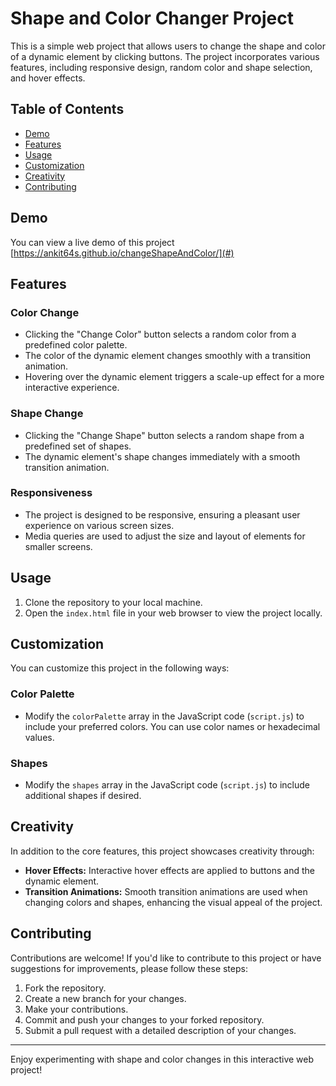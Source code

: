 # Shape and Color Changer Project

This is a simple web project that allows users to change the shape and color of a dynamic element by clicking buttons. The project incorporates various features, including responsive design, random color and shape selection, and hover effects.

## Table of Contents
- [Demo](#demo)
- [Features](#features)
- [Usage](#usage)
- [Customization](#customization)
- [Creativity](#creativity)
- [Contributing](#contributing)

## Demo

You can view a live demo of this project [https://ankit64s.github.io/changeShapeAndColor/](#)

## Features

### Color Change
- Clicking the "Change Color" button selects a random color from a predefined color palette.
- The color of the dynamic element changes smoothly with a transition animation.
- Hovering over the dynamic element triggers a scale-up effect for a more interactive experience.

### Shape Change
- Clicking the "Change Shape" button selects a random shape from a predefined set of shapes.
- The dynamic element's shape changes immediately with a smooth transition animation.

### Responsiveness
- The project is designed to be responsive, ensuring a pleasant user experience on various screen sizes.
- Media queries are used to adjust the size and layout of elements for smaller screens.

## Usage

1. Clone the repository to your local machine.
2. Open the `index.html` file in your web browser to view the project locally.

## Customization

You can customize this project in the following ways:

### Color Palette
- Modify the `colorPalette` array in the JavaScript code (`script.js`) to include your preferred colors. You can use color names or hexadecimal values.

### Shapes
- Modify the `shapes` array in the JavaScript code (`script.js`) to include additional shapes if desired.

## Creativity

In addition to the core features, this project showcases creativity through:

- **Hover Effects:** Interactive hover effects are applied to buttons and the dynamic element.
- **Transition Animations:** Smooth transition animations are used when changing colors and shapes, enhancing the visual appeal of the project.

## Contributing

Contributions are welcome! If you'd like to contribute to this project or have suggestions for improvements, please follow these steps:

1. Fork the repository.
2. Create a new branch for your changes.
3. Make your contributions.
4. Commit and push your changes to your forked repository.
5. Submit a pull request with a detailed description of your changes.


---

Enjoy experimenting with shape and color changes in this interactive web project!
